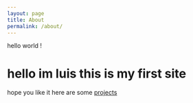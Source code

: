 ```yaml
---
layout: page
title: About
permalink: /about/
---
```

hello world !
# hello im luis this is my first site 
hope you like it here are some [projects](\projects)
